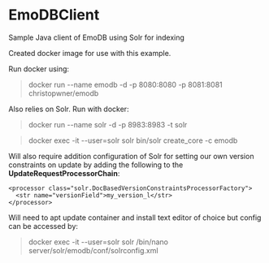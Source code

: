 # EmoDBClient

Sample Java client of EmoDB using Solr for indexing

Created docker image for use with this example.
 
Run docker using:<br>
>docker run --name emodb -d -p 8080:8080 -p 8081:8081 christopwner/emodb

Also relies on Solr. Run with docker:
>docker run --name solr -d -p 8983:8983 -t solr

>docker exec -it --user=solr solr bin/solr create_core -c emodb

Will also require addition configuration of Solr for setting our own version constraints on update by adding the following to the **UpdateRequestProcessorChain**:

~~~
<processor class="solr.DocBasedVersionConstraintsProcessorFactory">
  <str name="versionField">my_version_l</str>
</processor>
~~~

Will need to apt update container and install text editor of choice but config can be accessed by:
>docker exec -it --user=solr solr /bin/nano server/solr/emodb/conf/solrconfig.xml
